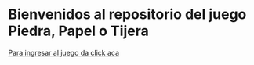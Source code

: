 # Bienvenidos al repositorio del juego Piedra, Papel o Tijera
[Para ingresar al juego da click aca](http://bit.ly/3LWa8Yh)
